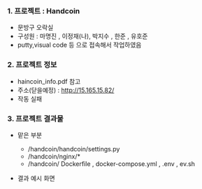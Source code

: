 ### 1. 프로젝트 : Handcoin
- 문방구 오락실
- 구성원 :  마명진 , 이정재(나), 박지수 , 한준 , 유호준 
- putty,visual code 등 으로 접속해서 작업하였음

### 2. 프로젝트 정보

- haincoin_info.pdf 참고
- 주소(닫을예정) : http://15.165.15.82/ 
- 작동 실패

### 3. 프로젝트 결과물

- 맡은 부분 
  - /handcoin/handcoin/settings.py 
  - /handcoin/nginx/*
  - /handcoin/ Dockerfile , docker-compose.yml , .env , ev.sh 

- 결과 예시 화면
